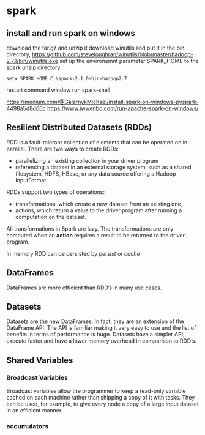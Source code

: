 # spark

## install and run spark on windows
download the tar.gz and unzip it 
download winutils and put it in the bin directory, https://github.com/steveloughran/winutils/blob/master/hadoop-2.7.1/bin/winutils.exe 
set up the environemnt parameter SPARK_HOME to the spark unzip directory
```
setx SPARK_HOME C:\spark-2.1.0-bin-hadoop2.7  
```
restart command window
run spark-shell


https://medium.com/@GalarnykMichael/install-spark-on-windows-pyspark-4498a5d8d66c
https://www.iwwenbo.com/run-apache-spark-on-windows/

## Resilient Distributed Datasets (RDDs)
RDD is a fault-tolerant collection of elements that can be operated on in parallel.
There are two ways to create RDDs: 
- parallelizing an existing collection in your driver program
- referencing a dataset in an external storage system, such as a shared filesystem, HDFS, HBase, or any data source offering a Hadoop InputFormat.

RDDs support two types of operations: 
- transformations, which create a new dataset from an existing one, 
- actions, which return a value to the driver program after running a computation on the dataset.

All transformations in Spark are lazy. The transformations are only computed when an **action** requires a result to be returned to the driver program.

In memory RDD can be persisted by _persist_ or _cache_

## DataFrames
DataFrames are more efficient than RDD’s in many use cases.

## Datasets
Datasets are the new DataFrames. In fact, they are an extension of the DataFrame API. The API is familiar making it very easy to use and the list of benefits in terms of performance is huge. Datasets have a simpler API, execute faster and have a lower memory overhead in comparison to RDD’s.

## Shared Variables
### Broadcast Variables
Broadcast variables allow the programmer to keep a read-only variable cached on each machine rather than shipping a copy of it with tasks. They can be used, for example, to give every node a copy of a large input dataset in an efficient manner.

### accumulators
